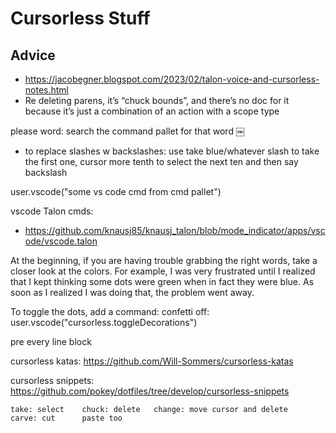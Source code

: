 # Cursorless Stuff


## Advice

 - https://jacobegner.blogspot.com/2023/02/talon-voice-and-cursorless-notes.html
 - Re deleting parens, it’s “chuck bounds”, and there’s no doc for it because it’s just a combination of an action with a scope type


please word: search the command pallet for that word ￼

- to replace slashes w backslashes: use take blue/whatever slash to take the first one, cursor more tenth to select the next ten and then say backslash

user.vscode("some vs code cmd from cmd pallet")

vscode Talon cmds:
- https://github.com/knausj85/knausj_talon/blob/mode_indicator/apps/vscode/vscode.talon

At the beginning, if you are having trouble grabbing the right words, take a closer look at the colors. For example, I was very frustrated until I realized that I kept thinking some dots were green when in fact they were blue. As soon as I realized I was doing that, the problem went away.

To toggle the dots, add a command: confetti off: user.vscode("cursorless.toggleDecorations")

pre every line block

cursorless katas: https://github.com/Will-Sommers/cursorless-katas

cursorless snippets: https://github.com/pokey/dotfiles/tree/develop/cursorless-snippets

```
take: select    chuck: delete   change: move cursor and delete
carve: cut      paste too
```